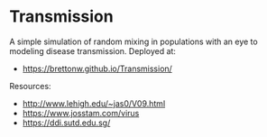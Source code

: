 Transmission
============

A simple simulation of random mixing in populations with an eye to modeling disease transmission.
Deployed at:
* https://brettonw.github.io/Transmission/

Resources:
* http://www.lehigh.edu/~jas0/V09.html
* https://www.josstam.com/virus
* https://ddi.sutd.edu.sg/


